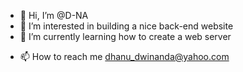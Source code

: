 - 👋 Hi, I’m @D-NA
- 👀 I’m interested in building a nice back-end website
- 🌱 I’m currently learning how to create a web server
<!-- 💞️ I’m looking to collaborate on ... -->
- 📫 How to reach me dhanu_dwinanda@yahoo.com

<!---
D-NA/D-NA is a ✨ special ✨ repository because its `README.md` (this file) appears on your GitHub profile.
You can click the Preview link to take a look at your changes.
--->
